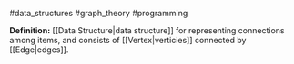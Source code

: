 #data_structures #graph_theory #programming 

**Definition:** [[Data Structure|data structure]] for representing connections among items, and consists of [[Vertex|verticies]] connected by [[Edge|edges]].
